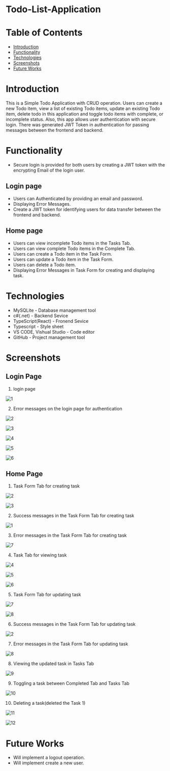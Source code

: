 # Todo-List-Application

# Table of Contents

- [Introduction](#introduction)
- [Functionality](#functionality)
- [Technologies](#technologies)
- [Screenshots](#screenshots)
- [Future Works](#futureworks)

# Introduction

This is a Simple Todo Application with CRUD operation. Users can create a new Todo item, view a list of existing Todo items, update an existing Todo item, delete todo in this application and toggle todo items with complete, or incomplete status. Also, this app allows user authentication with secure login. There was generated JWT Token in authentication for passing messages between the frontend and backend.

# Functionality
- Secure login is provided for both users by creating a JWT token with the encrypting Email of the login user. 

## Login page
- Users can Authenticated by providing an email and password.
- Displaying Error Messages.
- Create a JWT token for identifying users for data transfer between the frontend and backend.

## Home page
- Users can view incomplete Todo items in the Tasks Tab.
- Users can view complete Todo items in the Complete Tab.
- Users can create a Todo item in the Task Form.
- Users can update a Todo item in the Task Form.
- Users can delete a Todo item.
- Displaying Error Messages in Task Form for creating and displaying task.

# Technologies
- MySQLite - Database management tool
- c#(.net) - Backend Sevice
- TypeScript(React) - Fronend Sevice
- Typescript - Style sheet
- VS CODE, Vishual Studio - Code editor
- GitHub - Project management tool
  
# Screenshots

## Login Page

1. login page

![1](https://github.com/Sumesh8/Todo-List-Application/assets/107548452/834d9411-1e22-4954-93a9-5703c08bfab5)

2. Error messages on the login page for authentication

![2](https://github.com/Sumesh8/Todo-List-Application/assets/107548452/88a024e2-f415-416d-94be-3ecdefb6cc81)

![3](https://github.com/Sumesh8/Todo-List-Application/assets/107548452/4831e8da-bd6a-4824-9947-87b52df94ff5)

![4](https://github.com/Sumesh8/Todo-List-Application/assets/107548452/5dcbd1f1-3d37-4d4a-bb47-0a0e38abf423)

![5](https://github.com/Sumesh8/Todo-List-Application/assets/107548452/6f5f4893-67fd-419d-a0b9-db2167154896)

![6](https://github.com/Sumesh8/Todo-List-Application/assets/107548452/427997e7-e42c-4222-8a9b-bee1d664f79e)

## Home Page

1. Task Form Tab for creating task

![2](https://github.com/Sumesh8/Todo-List-Application/assets/107548452/b74e128c-7134-47ef-a8a7-91dda087b605)

![3](https://github.com/Sumesh8/Todo-List-Application/assets/107548452/aed2d344-ecb9-42c9-ab67-cae5f2fc296e)

2. Success messages in the Task Form Tab for creating task

![1](https://github.com/Sumesh8/Todo-List-Application/assets/107548452/995f2d7d-f786-4862-91ac-cd8eda5fde8e)

3. Error messages in the Task Form Tab for creating task

![7](https://github.com/Sumesh8/Todo-List-Application/assets/107548452/54aa01b2-131a-4f3c-848d-8e1548166707)

4. Task Tab for viewing task

![4](https://github.com/Sumesh8/Todo-List-Application/assets/107548452/d548d994-c68d-4d8b-a5a6-c39d67373197)

![5](https://github.com/Sumesh8/Todo-List-Application/assets/107548452/5af0d08b-1192-4bf0-9e96-4ddf2cf7de78)

![6](https://github.com/Sumesh8/Todo-List-Application/assets/107548452/fd1f7030-b4f7-4686-bbaf-90882942fc5a)

5. Task Form Tab for updating task

![7](https://github.com/Sumesh8/Todo-List-Application/assets/107548452/d07eae24-40f3-4bb5-b856-b90ea06e02af)

![8](https://github.com/Sumesh8/Todo-List-Application/assets/107548452/a77f9155-12a6-425d-8c1b-d139d67cdb76)

6. Success messages in the Task Form Tab for updating task

![2](https://github.com/Sumesh8/Todo-List-Application/assets/107548452/88ba4647-d734-49dc-ba7d-ca07142e52d9)

7. Error messages in the Task Form Tab for updating task

![8](https://github.com/Sumesh8/Todo-List-Application/assets/107548452/87ca6dd6-3137-4fa0-851d-d7449c630b88)

8. Viewing the updated task in Tasks Tab

![9](https://github.com/Sumesh8/Todo-List-Application/assets/107548452/bb776db1-a254-401b-bbb7-2cd5c100131c)

9. Toggling a task between Completed Tab and Tasks Tab

![10](https://github.com/Sumesh8/Todo-List-Application/assets/107548452/6c0b2c70-7ff6-4b93-8dbe-e4c974046c34)

10. Deleting a task(deleted the Task 1)

![11](https://github.com/Sumesh8/Todo-List-Application/assets/107548452/55dddb6a-4fe2-4828-a941-c1bacb8926a3)

![12](https://github.com/Sumesh8/Todo-List-Application/assets/107548452/066954b3-b818-444c-b9dd-82bf58ad2862)

# Future Works
- Will implement a logout operation.
- Will implement create a new user.
